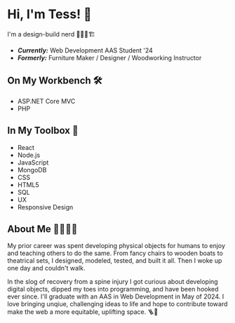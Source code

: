 # Hi, I'm Tess! 👋

I'm a design-build nerd 🧑🏻‍💻🏗

- **_Currently:_** Web Development AAS Student '24
- **_Formerly:_** Furniture Maker / Designer / Woodworking Instructor

## On My Workbench 🛠

- ASP.NET Core MVC
- PHP

## In My Toolbox 🧰

- React
- Node.js
- JavaScript
- MongoDB
- CSS
- HTML5
- SQL
- UX
- Responsive Design

## About Me 🙋🏻🏳️‍🌈

My prior career was spent developing physical objects for humans to enjoy and teaching others to do the same. From fancy chairs to wooden boats to theatrical sets, I designed, modeled, tested, and built it all. Then I woke up one day and couldn't walk.

In the slog of recovery from a spine injury I got curious about developing digital objects, dipped my toes into programming, and have been hooked ever since. I'll graduate with an AAS in Web Development in May of 2024. I love bringing unqiue, challenging ideas to life and hope to contribute toward make the web a more equitable, uplifting space. 🪜🤲
